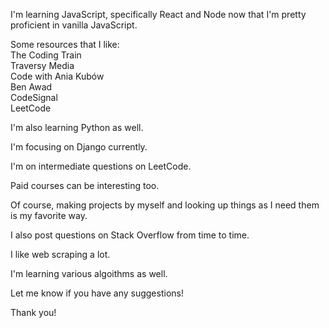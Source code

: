 I'm learning JavaScript, specifically React and Node now that I'm pretty proficient in vanilla JavaScript.

Some resources that I like:  
The Coding Train  
Traversy Media  
Code with Ania Kubów  
Ben Awad  
CodeSignal  
LeetCode

I'm also learning Python as well.

I'm focusing on Django currently.

I'm on intermediate questions on LeetCode.

Paid courses can be interesting too.

Of course, making projects by myself and looking up things as I need them is my favorite way.  

I also post questions on Stack Overflow from time to time.

I like web scraping a lot.

I'm learning various algoithms as well.

Let me know if you have any suggestions!

Thank you!
